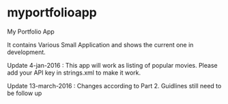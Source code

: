 # myportfolioapp
My Portfolio App

It contains Various Small Application and shows the current one in development.

Update 4-jan-2016 :
This app will work as listing of popular movies. Please add your API key in strings.xml to make it work.

Update 13-march-2016 :
Changes according to Part 2. Guidlines still need to be follow up
